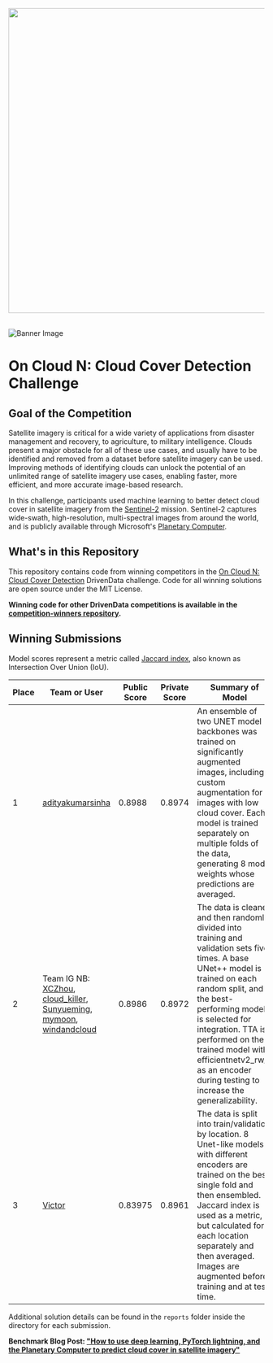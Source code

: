 [<img src='https://s3.amazonaws.com/drivendata-public-assets/logo-white-blue.png' width='600'>](https://www.drivendata.org/)
<br><br>

![Banner Image](https://drivendata-public-assets.s3.amazonaws.com/cloud-cover-banner.jpg)

# On Cloud N: Cloud Cover Detection Challenge

## Goal of the Competition

Satellite imagery is critical for a wide variety of applications from disaster management and recovery, to agriculture, to military intelligence. Clouds present a major obstacle for all of these use cases, and usually have to be identified and removed from a dataset before satellite imagery can be used. Improving methods of identifying clouds can unlock the potential of an unlimited range of satellite imagery use cases, enabling faster, more efficient, and more accurate image-based research.

In this challenge, participants used machine learning to better detect cloud cover in satellite imagery from the [Sentinel-2](https://sentinel.esa.int/web/sentinel/missions/sentinel-2) mission. Sentinel-2 captures wide-swath, high-resolution, multi-spectral images from around the world, and is publicly available through Microsoft's [Planetary Computer](https://planetarycomputer.microsoft.com/).

## What's in this Repository

This repository contains code from winning competitors in the [On Cloud N: Cloud Cover Detection](https://www.drivendata.org/competitions/83/cloud-cover/) DrivenData challenge. Code for all winning solutions are open source under the MIT License.

**Winning code for other DrivenData competitions is available in the [competition-winners repository](https://github.com/drivendataorg/competition-winners).**

## Winning Submissions

Model scores represent a metric called [Jaccard index](https://www.drivendata.org/competitions/83/cloud-cover/page/398/#performance-metric), also known as Intersection Over Union (IoU).

Place |Team or User | Public Score | Private Score | Summary of Model
--- | --- | ---   | ---   | ---
1   | [adityakumarsinha](https://www.drivendata.org/users/adityakumarsinha/) | 0.8988 | 0.8974 | An ensemble of two UNET model backbones was trained on significantly augmented images, including a custom augmentation for images with low cloud cover. Each model is trained separately on multiple folds of the data, generating 8 model weights whose predictions are averaged.
2   | Team IG NB: [XCZhou](https://www.drivendata.org/users/XCZhou/), [cloud_killer](https://www.drivendata.org/users/cloud_killer/), [Sunyueming](https://www.drivendata.org/users/Sunyueming/), [mymoon](https://www.drivendata.org/users/mymoon/), [windandcloud](https://www.drivendata.org/users/windandcloud/) | 0.8986 | 0.8972 | The data is cleaned and then randomly divided into training and validation sets five times. A base UNet++ model is trained on each random split, and the best-performing model is selected for integration. TTA is performed on the trained model with efficientnetv2_rw_s as an encoder during testing to increase the generalizability.
3   | [Victor](https://www.drivendata.org/users/Victor/) | 0.83975 | 0.8961 | The data is split into train/validation by location. 8 Unet-like models with different encoders are trained on the best single fold and then ensembled. Jaccard index is used as a metric, but calculated for each location separately and then averaged. Images are augmented before training and at test time.

Additional solution details can be found in the `reports` folder inside the directory for each submission.

**Benchmark Blog Post: ["How to use deep learning, PyTorch lightning, and the Planetary Computer to predict cloud cover in satellite imagery"](https://www.drivendata.co/blog/cloud-cover-benchmark/)**

